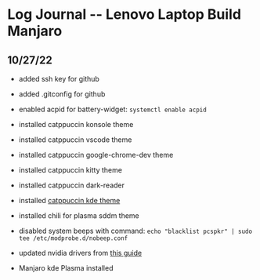 # Log Journal -- Lenovo Laptop Build Manjaro

## 10/27/22
  - added ssh key for github
  - added .gitconfig for github
  - enabled acpid for battery-widget: `systemctl enable acpid`

  - installed catppuccin konsole theme
  - installed catppuccin vscode theme
  - installed catppuccin google-chrome-dev theme
  - installed catppuccin kitty theme
  - installed catppuccin dark-reader
  - installed [catppuccin kde theme](https://github.com/catppuccin/kde)

  - installed chili for plasma sddm theme
  - disabled system beeps with command: `echo "blacklist pcspkr" | sudo tee /etc/modprobe.d/nobeep.conf`
  - updated nvidia drivers from [this guide](https://linuxconfig.org/how-to-install-the-nvidia-drivers-on-manjaro-linux)
  - Manjaro kde Plasma installed
